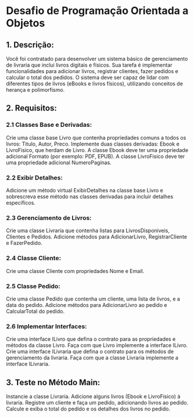 # Desafio de Programação Orientada a Objetos

## 1. Descrição:

Você foi contratado para desenvolver um sistema básico de gerenciamento de livraria que inclui livros digitais e físicos. Sua tarefa é implementar funcionalidades para adicionar livros, registrar clientes, fazer pedidos e calcular o total dos pedidos. O sistema deve ser capaz de lidar com diferentes tipos de livros (eBooks e livros físicos), utilizando conceitos de herança e polimorfismo.

## 2. Requisitos:

### 2.1 Classes Base e Derivadas:

Crie uma classe base Livro que contenha propriedades comuns a todos os livros: Titulo, Autor, Preco.
Implemente duas classes derivadas: Ebook e LivroFisico, que herdam de Livro.
A classe Ebook deve ter uma propriedade adicional Formato (por exemplo: PDF, EPUB).
A classe LivroFisico deve ter uma propriedade adicional NumeroPaginas.

### 2.2 Exibir Detalhes:

Adicione um método virtual ExibirDetalhes na classe base Livro e sobrescreva esse método nas classes derivadas para incluir detalhes específicos.

### 2.3 Gerenciamento de Livros:

Crie uma classe Livraria que contenha listas para LivrosDisponiveis, Clientes e Pedidos.
Adicione métodos para AdicionarLivro, RegistrarCliente e FazerPedido.

### 2.4 Classe Cliente:

Crie uma classe Cliente com propriedades Nome e Email.

### 2.5 Classe Pedido:

Crie uma classe Pedido que contenha um cliente, uma lista de livros, e a data do pedido.
Adicione métodos para AdicionarLivro ao pedido e CalcularTotal do pedido.

### 2.6 Implementar Interfaces:

Crie uma interface ILivro que defina o contrato para as propriedades e métodos da classe Livro.
Faça com que Livro implemente a interface ILivro.
Crie uma interface ILivraria que defina o contrato para os métodos de gerenciamento da livraria.
Faça com que a classe Livraria implemente a interface ILivraria.

## 3. Teste no Método Main:

Instancie a classe Livraria.
Adicione alguns livros (Ebook e LivroFisico) à livraria.
Registre um cliente e faça um pedido, adicionando livros ao pedido.
Calcule e exiba o total do pedido e os detalhes dos livros no pedido.